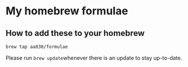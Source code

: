 # My homebrew formulae

## How to add these to your homebrew

`brew tap aa830/formulae`

Please run `brew update`whenever there is an update to stay up-to-date.
